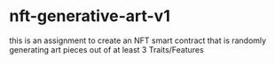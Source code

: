 # nft-generative-art-v1
this is an assignment to create an NFT smart contract that is randomly generating art pieces out of at least 3 Traits/Features 
